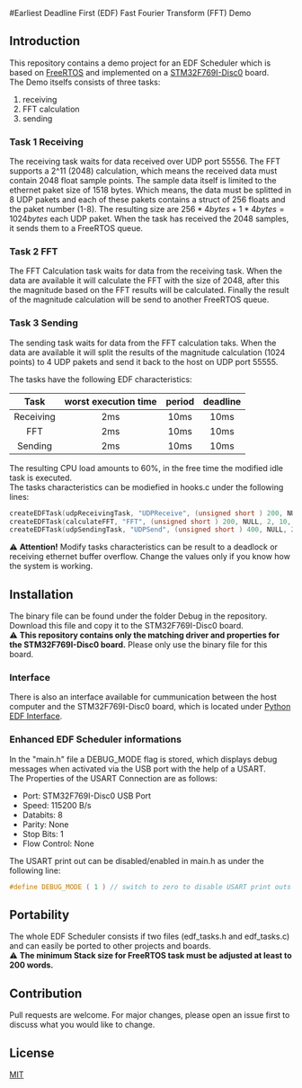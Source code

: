 #Earliest Deadline First (EDF) Fast Fourier Transform (FFT) Demo

## Introduction

This repository contains a demo project for an EDF Scheduler which is based on [FreeRTOS](https://www.freertos.org/) and implemented on a [STM32F769I-Disc0](https://www.st.com/en/evaluation-tools/32f769idiscovery.html) board.  
The Demo itselfs consists of three tasks:

1. receiving
2. FFT calculation
3. sending

### Task 1 Receiving
The receiving task waits for data received over UDP port 55556. The FFT supports a 2^11 (2048) calculation, which means the received data must contain 2048 float sample points. The sample data itself is limited to the ethernet paket size of 1518 bytes. Which means, the data must be splitted in 8 UDP pakets and each of these pakets contains a struct of 256 floats and the paket number (1-8). The resulting size are $256 * 4 bytes + 1 * 4 bytes = 1024 bytes$ each UDP paket. When the task has received the 2048 samples, it sends them to a FreeRTOS queue.

### Task 2 FFT
The FFT Calculation task waits for data from the receiving task. When the data are available it will calculate the FFT with the size of 2048, after this the magnitude based on the FFT results will be calculated. Finally the result of the magnitude calculation will be send to another FreeRTOS queue.

### Task 3 Sending
The sending task waits for data from the FFT calculation taks. When the data are available it will split the results of the magnitude calculation (1024 points) to 4 UDP pakets and send it back to the host on UDP port 55555.

The tasks have the following EDF characteristics:

<center>

| Task          | worst execution time | period  | deadline |
|:-------------:|:--------------------:|:-------:|:--------:|
| Receiving     | 2ms                  | 10ms    | 10ms     |
| FFT           | 2ms                  | 10ms    | 10ms     |
| Sending       | 2ms                  | 10ms    | 10ms     |

</center>

The resulting CPU load amounts to 60%, in the free time the modified idle task is executed.  
The tasks characteristics can be modiefied in hooks.c under the following lines:
```C
createEDFTask(udpReceivingTask, "UDPReceive", (unsigned short ) 200, NULL, 2, 10, 10); // create Receiving task (wcet 2ms, period 10ms, deadline 10ms)
createEDFTask(calculateFFT, "FFT", (unsigned short ) 200, NULL, 2, 10, 10); // create FFT task (wcet 2ms, period 10ms, deadline 10ms)
createEDFTask(udpSendingTask, "UDPSend", (unsigned short ) 400, NULL, 2, 10, 10); // create Sending task (wcet 2ms, period 10ms, deadline 10ms)
```
:warning: **Attention!** Modify tasks characteristics can be result to a deadlock or receiving ethernet buffer overflow. Change the values only if you know how the system is working.

## Installation

The binary file can be found under the folder Debug in the repository. Download this file and copy it to the STM32F769I-Disc0 board.  
:warning: **This repository contains only the matching driver and properties for the STM32F769I-Disc0 board.** Please only use the binary file for this board.

### Interface
There is also an interface available for cummunication between the host computer and the STM32F769I-Disc0 board, which is located under [Python EDF Interface](https://gitlab.fa-wi.de/punicawaikiki/edf-python-interface).

### Enhanced EDF Scheduler informations

In the "main.h" file a DEBUG_MODE flag is stored, which displays debug messages when activated via the USB port with the help of a USART.  
The Properties of the USART Connection are as follows:

- Port: STM32F769I-Disc0 USB Port 
- Speed: 115200 B/s
- Databits: 8
- Parity: None
- Stop Bits: 1
- Flow Control: None

The USART print out can be disabled/enabled in main.h as under the following line: 
```C
#define DEBUG_MODE ( 1 ) // switch to zero to disable USART print outs
```

## Portability

The whole EDF Scheduler consists if two files (edf_tasks.h and edf_tasks.c) and can easily be ported to other projects and boards.  
:warning: **The minimum Stack size for FreeRTOS task must be adjusted at least to 200 words.**

## Contribution
Pull requests are welcome. For major changes, please open an issue first to discuss what you would like to change.

## License
[MIT](https://choosealicense.com/licenses/mit/)